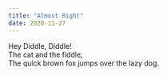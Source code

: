 ```yaml
---
title: "Almost Right"
date: 2020-11-27
---
```

Hey Diddle, Diddle!  
The cat and the fiddle,  
The quick brown fox jumps over the lazy dog.
